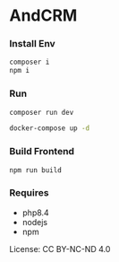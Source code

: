 # AndCRM

### Install Env
```sh
composer i
npm i
```

### Run
```sh
composer run dev
```
```sh
docker-compose up -d
```

### Build Frontend
```sh
npm run build
```

### Requires 
* php8.4
* nodejs
* npm

License: CC BY-NC-ND 4.0
